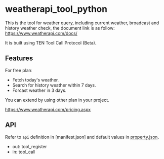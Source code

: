 # weatherapi_tool_python

This is the tool for weather query, including current weather, broadcast and history weather check, the document link is as follow: https://www.weatherapi.com/docs/

It is built using TEN Tool Call Protocol (Beta).

## Features

For free plan:
- Fetch today's weather.
- Search for history weather within 7 days.
- Forcast weather in 3 days.

You can extend by using other plan in your project.

https://www.weatherapi.com/pricing.aspx

## API

Refer to `api` definition in [manifest.json] and default values in [property.json](property.json).

- out: tool_register
- in: tool_call

